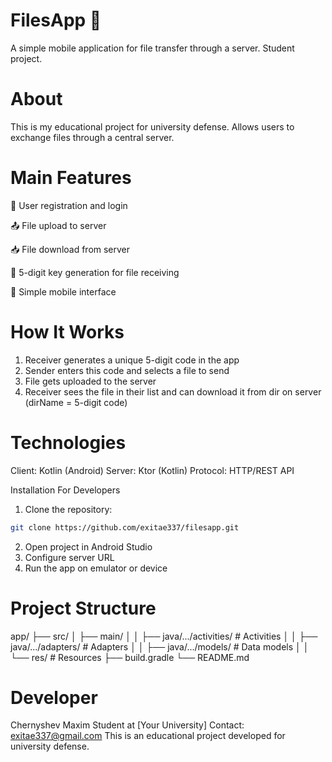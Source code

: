 # FilesApp 📱
A simple mobile application for file transfer through a server. Student project.

# About
This is my educational project for university defense. Allows users to exchange files through a central server.

# Main Features

🔐 User registration and login

📤 File upload to server

📥 File download from server

🔑 5-digit key generation for file receiving

📱 Simple mobile interface

# How It Works
1. Receiver generates a unique 5-digit code in the app
2. Sender enters this code and selects a file to send
3. File gets uploaded to the server
4. Receiver sees the file in their list and can download it from dir on server (dirName = 5-digit code)

# Technologies
Client: Kotlin (Android)
Server: Ktor (Kotlin)
Protocol: HTTP/REST API

Installation
For Developers
1. Clone the repository:
```bash
git clone https://github.com/exitae337/filesapp.git
```
2. Open project in Android Studio
3. Configure server URL
4. Run the app on emulator or device

# Project Structure

app/
├── src/
│   ├── main/
│   │   ├── java/.../activities/    # Activities
│   │   ├── java/.../adapters/      # Adapters
│   │   ├── java/.../models/        # Data models
│   │   └── res/                    # Resources
├── build.gradle
└── README.md

# Developer
Chernyshev Maxim
Student at [Your University]
Contact: exitae337@gmail.com
This is an educational project developed for university defense.
